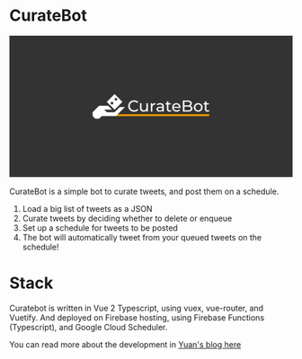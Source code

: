 # CurateBot

![CurateBot Logo](web/public/curatebot_preview.png)

CurateBot is a simple bot to curate tweets, and post them on a schedule.

1. Load a big list of tweets as a JSON
1. Curate tweets by deciding whether to delete or enqueue
1. Set up a schedule for tweets to be posted
1. The bot will automatically tweet from your queued tweets on the schedule!

# Stack
Curatebot is written in Vue 2 Typescript, using vuex, vue-router, and Vuetify. And deployed on Firebase hosting, using Firebase Functions (Typescript), and Google Cloud Scheduler.

You can read more about the development in [Yuan's blog here](https://dev.to/meseta/curatebot-devlog-0-simple-interface-for-curating-and-scheduling-ai-generated-tweets-8f3)